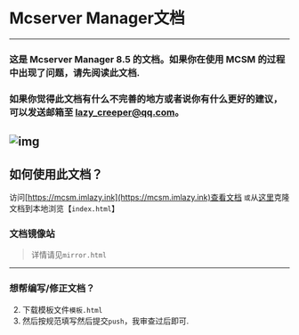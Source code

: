# Mcserver Manager文档
---
### 这是 Mcserver Manager 8.5 的文档。如果你在使用 MCSM 的过程中出现了问题，请先阅读此文档.
### 如果你觉得此文档有什么不完善的地方或者说你有什么更好的建议，可以发送邮箱至 lazy_creeper@qq.com。
![img](https://i.loli.net/2019/05/02/5ccb13495972a.jpg)
---
## 如何使用此文档？
访问[https://mcsm.imlazy.ink](https://mcsm.imlazy.ink)查看文档
`或`从[这里](https://github.com/LazyCreeper/LazyCreeper.github.io.git)克隆文档到本地浏览【`index.html`】
### 文档镜像站
>详情请见`mirror.html`
---
### 想帮编写/修正文档？
 2. 下载模板文件`模板.html`
 1. 然后按规范填写然后提交`push`，我审查过后即可.
